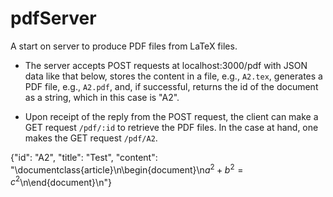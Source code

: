 # pdfServer

A start on server to produce PDF files from LaTeX files.  

- The server accepts POST requests 
at localhost:3000/pdf with JSON data like that below, stores the content
in a file, e.g., `A2.tex`, generates a PDF file, e.g., `A2.pdf`, and, if successful,
returns the id of the document as a string, which in this case is "A2".

- Upon receipt of the reply from the POST request, the client can make a 
  GET request `/pdf/:id` to retrieve the PDF files.  In the case at hand, 
  one makes the GET request `/pdf/A2`.

{"id": "A2", "title": "Test", "content": "\\documentclass{article}\n\\begin{document}\n$a^2 + b^2 = c^2$\n\\end{document}\n"}


